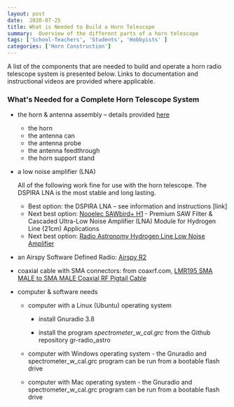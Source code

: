 ```yaml
---
layout: post
date:  2020-07-25
title: What is Needed to Build a Horn Telescope
summary:  Overview of the different parts of a horn telescope
tags: ['School-Teachers', 'Students', 'Hobbyists' ]
categories: ['Horn Construction']
---
```

A list of the components that are needed to build and operate a horn radio telescope system is presented below. Links to documentation and instructional videos are provided where applicable.

### What's Needed for a Complete Horn Telescope System
   - the horn & antenna assembly – details provided [here](https://drive.google.com/file/d/1qdc5lhKErFyIsc8b52ZIkCPJLi-XykSb/view?usp=sharing)

      * the horn
      * the antenna can
      * the antenna probe
      * the antenna feedthrough
      * the horn support stand

   - a low noise amplifier (LNA)
   
       All of the following work fine for use with the horn telescope. The DSPIRA LNA is the most stable and long lasting.

      * Best option: the DSPIRA LNA – see information and instructions [link]
      * Next best option: [Nooelec SAWbird+ H1](https://www.nooelec.com/store/sdr/sdr-addons/sawbird-h1.html) - Premium SAW Filter & Cascaded Ultra-Low Noise Amplifier (LNA) Module for Hydrogen Line (21cm) Applications
      * Next best option: [Radio Astronomy Hydrogen Line Low Noise Amplifier](https://www.tindie.com/products/gpio/radio-astronomy-hydrogen-line-low-noise-amplifier/) 

   - an Airspy Software Defined Radio: [Airspy R2](https://airspy.com/airspy-r2) 

   - coaxial cable with SMA connectors: from coaxrf.com, [LMR195 SMA MALE to SMA MALE Coaxial RF Pigtail Cable](https://www.coaxrf.com/shop/1-rf-coaxial-cables/times-microwave-lmr195/sma-male-times-microwave-lmr195/lmr195-sma-male-to-sma-male-coaxial-rf-pigtail-cable-2/)

   - computer & software needs

      * computer with a Linux (Ubuntu) operating system

         + install Gnuradio 3.8

         + install the program *spectrometer_w_cal.grc* from the Github repository gr-radio_astro


      * computer with Windows operating system - the Gnuradio and spectrometer_w_cal.grc program can be run from a bootable flash drive

      * computer with Mac operating system - the Gnuradio and spectrometer_w_cal.grc program can be run from a bootable flash drive

